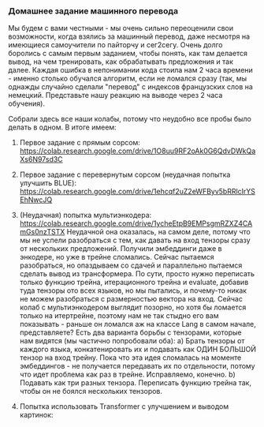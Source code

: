 ### Домашнее задание машинного перевода

Мы будем с вами честными - мы очень сильно переоценили свои возможности, когда взялись за машинный перевод, даже несмотря на имеющиеся самоучители по пайторчу и сег2сегу. Очень долго боролись с самым первым заданием, чтобы понять, как там делается вывод, на чем тренировать, как обрабатывать предложения и так далее. Каждая ошибка в непонимании кода стоила нам 2 часа времени - именно столько обучался алгоритм, если не ломался сразу (так, мы однажды случайно сделали "перевод" с индексов французских слов на немецкий. Представьте нашу реакцию на выводе через 2 часа обучения).

Собрали здесь все наши колабы, потому что неудобно все пробы было делать в одном. В итоге имеем:
1. Первое задание с прямым сорсом: https://colab.research.google.com/drive/1O8uu9RF2oAk0G6QdvDWkQaXs6N97sd3C

2. Первое задание с перевернутым сорсом (неудачная попытка улучшить BLUE): https://colab.research.google.com/drive/1ehcqf2uZ2eWFByv5bRRlcIrYSEhNwcJQ

3. (Неудачная) попытка мультиэнкодера: https://colab.research.google.com/drive/1ycheEtpB9EMPsgmRZXZ4CAmGs0nzTSTX
Неудачной она оказалась, на самом деле, потому что мы не успели разобраться с тем, как давать на вход тензоры сразу от нескольких предложений. Получили эмбеддинги даже в энкодере, но уже в трейне сломались. Сейчас пытаемся разобраться, но опаздываем со сдачей и параллельно пытаемся сделать вывод из трансформера.
По сути, просто нужно переписать только функцию трейна, итерационного трейна и evaluate, добавив туда тензоры ото всех языков, но мы пытались, и почему-то никак не можем разобраться с размерностью вектора на вход. Сейчас колаб с мультиэнкодером выглядит позорно, но хотя бы ломается только на итертрейне, поэтому нам не так стыдно его вам показывать - раньше он ломался аж на классе Lang в самом начале, представляете?
Есть два варианта борьбы с тензорами, которые нам видятся (мы частично попробовали оба):
a) Брать тензоры от каждого языка, конкатенировать их и подавать как ОДИН БОЛЬШОЙ тензор на вход трейну. Пока что эта идея сломалась на моменте эмбеддингов - не получается передавать их по отдельности, потому что идет проблема как раз в трейне. Исправляемо, конечно.
b) Подавать как три разных тензора. Переписать функцию трейна так, чтобы он не боялся нескольких тензоров.

4. Попытка использовать Transformer с улучшением и выводом картинок:
